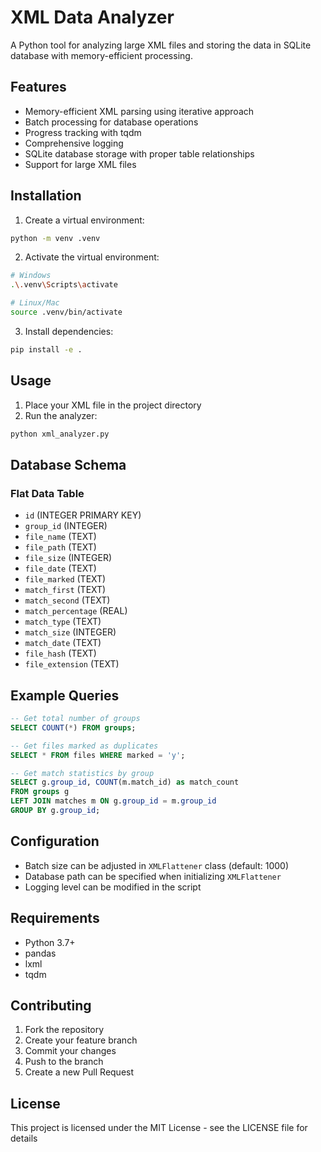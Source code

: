 # XML Data Analyzer

A Python tool for analyzing large XML files and storing the data in SQLite database with memory-efficient processing.

## Features

- Memory-efficient XML parsing using iterative approach
- Batch processing for database operations
- Progress tracking with tqdm
- Comprehensive logging
- SQLite database storage with proper table relationships
- Support for large XML files

## Installation

1. Create a virtual environment:
```bash
python -m venv .venv
```

2. Activate the virtual environment:
```bash
# Windows
.\.venv\Scripts\activate

# Linux/Mac
source .venv/bin/activate
```

3. Install dependencies:
```bash
pip install -e .
```

## Usage

1. Place your XML file in the project directory
2. Run the analyzer:
```bash
python xml_analyzer.py
```

## Database Schema

### Flat Data Table
- `id` (INTEGER PRIMARY KEY)
- `group_id` (INTEGER)
- `file_name` (TEXT)
- `file_path` (TEXT)
- `file_size` (INTEGER)
- `file_date` (TEXT)
- `file_marked` (TEXT)
- `match_first` (TEXT)
- `match_second` (TEXT)
- `match_percentage` (REAL)
- `match_type` (TEXT)
- `match_size` (INTEGER)
- `match_date` (TEXT)
- `file_hash` (TEXT)
- `file_extension` (TEXT)

## Example Queries

```sql
-- Get total number of groups
SELECT COUNT(*) FROM groups;

-- Get files marked as duplicates
SELECT * FROM files WHERE marked = 'y';

-- Get match statistics by group
SELECT g.group_id, COUNT(m.match_id) as match_count 
FROM groups g 
LEFT JOIN matches m ON g.group_id = m.group_id 
GROUP BY g.group_id;
```

## Configuration

- Batch size can be adjusted in `XMLFlattener` class (default: 1000)
- Database path can be specified when initializing `XMLFlattener`
- Logging level can be modified in the script

## Requirements

- Python 3.7+
- pandas
- lxml
- tqdm

## Contributing

1. Fork the repository
2. Create your feature branch
3. Commit your changes
4. Push to the branch
5. Create a new Pull Request

## License

This project is licensed under the MIT License - see the LICENSE file for details
